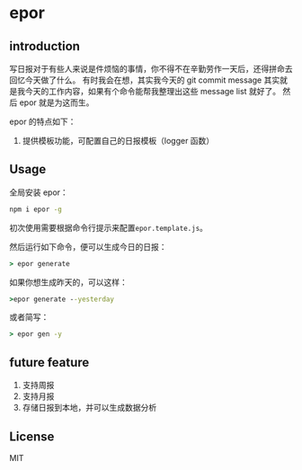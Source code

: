 # epor

## introduction

写日报对于有些人来说是件烦恼的事情，你不得不在辛勤劳作一天后，还得拼命去回忆今天做了什么。
有时我会在想，其实我今天的 git commit message 其实就是我今天的工作内容，如果有个命令能帮我整理出这些 message list 就好了。
然后 epor 就是为这而生。

epor 的特点如下：

1. 提供模板功能，可配置自己的日报模板（logger 函数）

## Usage

全局安装 epor：

```bash
npm i epor -g
```

初次使用需要根据命令行提示来配置`epor.template.js`。

然后运行如下命令，便可以生成今日的日报：

```cmd
> epor generate
```

如果你想生成昨天的，可以这样：

```cmd
>epor generate --yesterday
```

或者简写：

```cmd
> epor gen -y
```

## future feature

1. 支持周报
2. 支持月报
3. 存储日报到本地，并可以生成数据分析

## License

MIT
